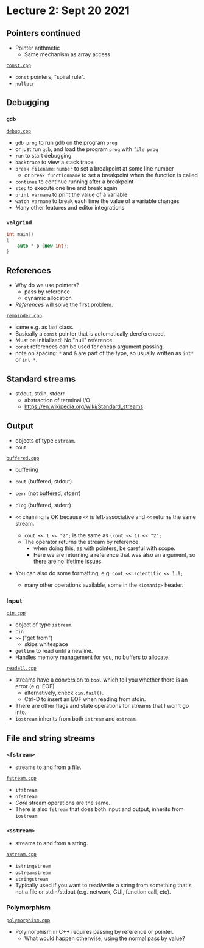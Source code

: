 # Lecture 2: Sept 20 2021

## Pointers continued

- Pointer arithmetic
  - Same mechanism as array access

[`const.cpp`](const.cpp)

- `const` pointers, "spiral rule".
- `nullptr`

## Debugging

### `gdb`
[`debug.cpp`](debug.cpp)

- `gdb prog` to run gdb on the program `prog`
- or just run `gdb`, and load the program `prog` with `file prog`
- `run` to start debugging
- `backtrace` to view a stack trace
- `break filename:number` to set a breakpoint at some line number
  - or `break functionname` to set a breakpoint when the function is called
- `continue` to continue running after a breakpoint
- `step` to execute one line and break again
- `print varname` to print the value of a variable
- `watch varname` to break each time the value of a variable changes
- Many other features and editor integrations

### `valgrind`
```c++
int main()
{
	auto * p {new int};
}
```

## References

- Why do we use pointers?
  - pass by reference
  - dynamic allocation
- _References_ will solve the first problem.

[`remainder.cpp`](remainder.cpp)

- same e.g. as last class.
- Basically a `const` pointer that is automatically dereferenced.
- Must be initialized! No "null" reference.
- `const` references can be used for cheap argument passing.
- note on spacing: `*` and `&` are part of the type, so usually written as `int*` or `int *`.

## Standard streams

- stdout, stdin, stderr
  - abstraction of terminal I/O
  -	https://en.wikipedia.org/wiki/Standard_streams

## Output

- objects of type `ostream`.
- `cout`

[`buffered.cpp`](buffered.cpp)
- buffering
- `cout` (buffered, stdout)
- `cerr` (not buffered, stderr)
- `clog` (buffered, stderr)

- `<<` chaining is OK because `<<` is left-associative and `<<` returns the same stream.
  - `cout << 1 << "2";` is the same as `(cout << 1) << "2";`
  - The operator returns the stream by reference.
    - when doing this, as with pointers, be careful with scope.
    - Here we are returning a reference that was also an argument, so there are no lifetime issues.

- You can also do some formatting, e.g. `cout << scientific << 1.1;`
  - many other operations available, some in the `<iomanip>` header.

### Input

[`cin.cpp`](cin.cpp)

- object of type `istream`.
- `cin`
- `>>` ("get from")
  - skips whitespace
- `getline` to read until a newline.
- Handles memory management for you, no buffers to allocate.

[`readall.cpp`](readall.cpp)

- streams have a conversion to `bool` which tell you whether there is an error (e.g. EOF).
  - alternatively, check `cin.fail()`.
  - Ctrl-D to insert an EOF when reading from stdin.
- There are other flags and state operations for streams that I won't go into.
- `iostream` inherits from both `istream` and `ostream`.

## File and string streams

### `<fstream>`

- streams to and from a file.

[`fstream.cpp`](fstream.cpp)

- `ifstream`
- `ofstream`
- _Core_ stream operations are the same.
- There is also `fstream` that does both input and output, inherits from `iostream`

### `<sstream>`

- streams to and from a string.

[`sstream.cpp`](sstream.cpp)

- `istringstream`
- `ostreamstream`
- `stringstream`
- Typically used if you want to read/write a string from something that's not a file or stdin/stdout (e.g. network, GUI, function call, etc).

### Polymorphism

[`polymorphism.cpp`](polymorphism.cpp)

- Polymorphism in C++ requires passing by reference or pointer.
  - What would happen otherwise, using the normal pass by value?
